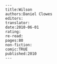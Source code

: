 
    ---
    title:Wilson
    authors:Daniel Clowes
    editors:
    translator:
    date:2010-06-01
    rating:
    re-read:
    pages:80
    non-fiction:
    comic:TRUE
    published:2010
    ---

    